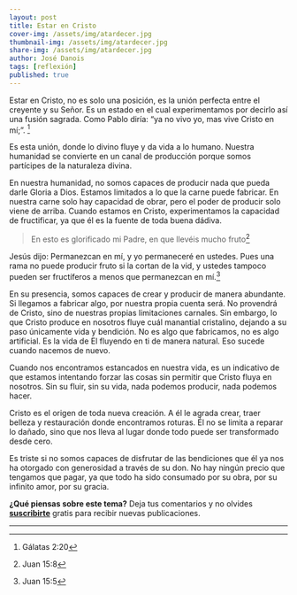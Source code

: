 ```yaml
---
layout: post
title: Estar en Cristo
cover-img: /assets/img/atardecer.jpg
thumbnail-img: /assets/img/atardecer.jpg
share-img: /assets/img/atardecer.jpg
author: José Danois
tags: [reflexión] 
published: true
---
```

Estar en Cristo, no es solo una posición, es la unión perfecta entre el creyente y su Señor. Es un estado en el cual experimentamos por decirlo así una fusión sagrada. Como Pablo diría: “ya no vivo yo, mas vive Cristo en mí;”. [^1]

Es esta unión, donde lo divino fluye y da vida a lo humano. Nuestra humanidad se convierte en un canal de producción porque somos partícipes de la naturaleza divina.

En nuestra humanidad, no somos capaces de producir nada que pueda darle Gloria a Dios. Estamos limitados a lo que la carne puede fabricar. En nuestra carne solo hay capacidad de obrar, pero el poder de producir solo viene de arriba. Cuando estamos en Cristo, experimentamos la capacidad de fructificar, ya que él es la fuente de toda buena dádiva.

> En esto es glorificado mi Padre, en que llevéis mucho fruto[^2] 

Jesús dijo: Permanezcan en mí, y yo permaneceré en ustedes. Pues una rama no puede producir fruto si la cortan de la vid, y ustedes tampoco pueden ser fructíferos a menos que permanezcan en mí.[^3]

En su presencia, somos capaces de crear y producir de manera abundante. Si llegamos a fabricar algo, por nuestra propia cuenta será. No provendrá de Cristo, sino de nuestras propias limitaciones carnales. Sin embargo, lo que Cristo produce en nosotros fluye cuál manantial cristalino, dejando a su paso únicamente vida y bendición. No es algo que fabricamos, no es algo artificial. Es la vida de El fluyendo en ti de manera natural. Eso sucede cuando nacemos de nuevo.

Cuando nos encontramos estancados en nuestra vida, es un indicativo de que estamos intentando forzar las cosas sin permitir que Cristo fluya en nosotros. Sin su fluir, sin su vida, nada podemos producir, nada podemos hacer.

Cristo es el origen de toda nueva creación. A él le agrada crear, traer belleza y restauración donde encontramos roturas. Él no se limita a reparar lo dañado, sino que nos lleva al lugar donde todo puede ser transformado desde cero.

Es triste si no somos capaces de disfrutar de las bendiciones que él ya nos ha otorgado con generosidad a través de su don. No hay ningún precio que tengamos que pagar, ya que todo ha sido consumado por su obra, por su infinito amor, por su gracia.

**¿Qué piensas sobre este tema?** Deja tus comentarios y no olvides **[suscribirte](https://www.feedio.co/@jdanois)** gratis para recibir nuevas publicaciones.

---

[^1]: Gálatas 2:20

[^2]: Juan 15:8

[^3]: Juan 15:5
<!--stackedit_data:
eyJoaXN0b3J5IjpbLTEyMjU2MjkwOTNdfQ==
-->